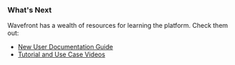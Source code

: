 ### What's Next

Wavefront has a wealth of resources for learning the platform. Check them out:

- [New User Documentation Guide](https://community.wavefront.com/docs/DOC-1201)
- [Tutorial and Use Case Videos](https://community.wavefront.com/community/knowledge-base/content?filterID=contentstatus%5Bpublished%5D~objecttype~objecttype%5Bvideo%5D)
